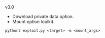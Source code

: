 v3.0

* Download private data option.
* Mount option toolkit.

```shell
python3 exploit.py <target> -m <mount_args>
